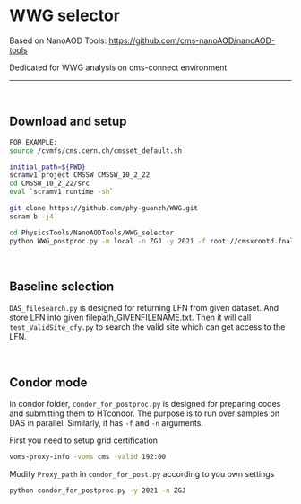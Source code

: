 # WWG selector
Based on NanoAOD Tools: <https://github.com/cms-nanoAOD/nanoAOD-tools>

Dedicated for WWG analysis on cms-connect environment

--------------

<br>

## <span id="Download-and-setup"> Download and setup </span> 

```bash
FOR EXAMPLE:
source /cvmfs/cms.cern.ch/cmsset_default.sh

initial_path=${PWD}
scramv1 project CMSSW CMSSW_10_2_22
cd CMSSW_10_2_22/src
eval `scramv1 runtime -sh`

git clone https://github.com/phy-guanzh/WWG.git
scram b -j4

cd PhysicsTools/NanoAODTools/WWG_selector
python WWG_postproc.py -m local -n ZGJ -y 2021 -f root://cmsxrootd.fnal.gov//store/mc/RunIIFall17NanoAODv7/ZGToLLG_01J_5f_TuneCP5_13TeV-amcatnloFXFX-pythia8/NANOAODSIM/PU2017_12Apr2018_Nano02Apr2020_102X_mc2017_realistic_v8-v1/270000/AE6064CB-3F5C-DD45-AF59-4B22669A8E7D.root
```
<br>

## <span id="Baseline-selection"> Baseline selection </span>

`DAS_filesearch.py` is designed for returning LFN from given dataset. And store LFN into given filepath_GIVENFILENAME.txt. Then it will call `test_ValidSite_cfy.py` to search the valid site which can get access to the LFN.

<br>

## <span id="Condor-mode"> Condor mode </span>
In condor folder, `condor_for_postproc.py` is designed for preparing codes and submitting them to HTcondor. The purpose is to run over samples on DAS in parallel. Similarly, it has `-f` and `-n` arguments.

First you need to setup grid certification
```bash
voms-proxy-info -voms cms -valid 192:00
```
Modify `Proxy_path` in `condor_for_post.py` according to you own settings

```bash
python condor_for_postproc.py -y 2021 -n ZGJ
```


